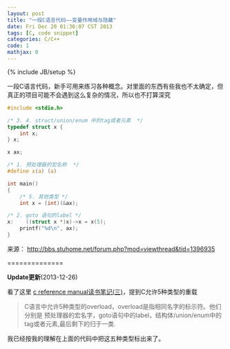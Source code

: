 ```yaml
---
layout: post
title: "一段C语言代码——变量作用域与隐藏"
date: Fri Dec 20 01:36:07 CST 2013
tags: [C, code snippet]
categories: C/C++
code: 1
mathjax: 0
---
```

{% include JB/setup %}


一段C语言代码，新手可用来练习各种概念。对里面的东西有些我也不太确定，但真正的项目可能不会遇到这么复杂的情况，所以也不打算深究

~~~c
#include <stdio.h>

/* 3. 4. struct/union/enum 中的tag或者元素  */
typedef struct x {
    int x;
} x;

x ax;

/* 1. 预处理器的宏名称  */
#define x(a) (a)

int main()
{
	/* 5. 其他类型 */
    int x = (int)(&ax);

/* 2. goto 语句的label */
x:    ((struct x *)x)->x = x(5);
    printf("%d\n", ax);
}
~~~

来源： <http://bbs.stuhome.net/forum.php?mod=viewthread&tid=1396935>


==============

**Update更新**(2013-12-26)

看了这里 [c reference manual读书笔记(三)](http://www.pagefault.info/?p=319)，提到C允许5种类型的重载

> C语言中允许5种类型的overload，overload是指相同名字的标示符。他们分别是 预处理器的宏名字，goto语句中的label，结构体/union/enum中的tag或者元素,最后剩下的归于一类.

我已经按我的理解在上面的代码中把这五种类型标出来了。

